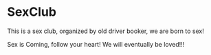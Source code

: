 # SexClub
This is a sex club, organized by old driver booker, we are born to sex!

Sex is Coming, follow your heart! We will eventually be loved!!!
